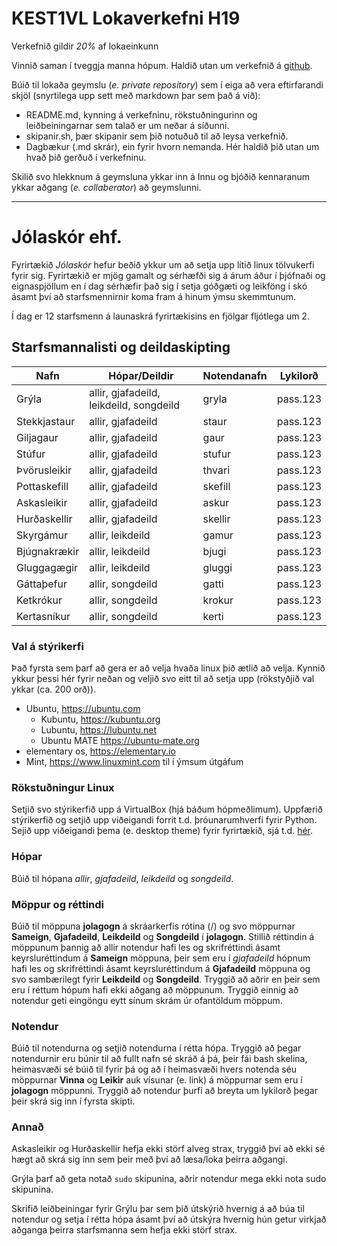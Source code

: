 # KEST1VL Lokaverkefni H19
Verkefnið gildir *20%* af lokaeinkunn

Vinnið saman í tveggja manna hópum. Haldið utan um verkefnið á [github](https://github.com).

Búið til lokaða geymslu (*e. private repository*) sem í eiga að vera eftirfarandi skjöl (snyrtilega upp sett með markdown þar sem það á við):
-   README.md, kynning á verkefninu, rökstuðningurinn og leiðbeiningarnar sem talað er um neðar á síðunni.
-   skipanir.sh, þær skipanir sem þið notuðuð til að leysa verkefnið.
-   Dagbækur (.md skrár), ein fyrir hvorn nemanda. Hér haldið þið utan um hvað þið gerðuð í verkefninu.

Skilið svo hlekknum á geymsluna ykkar inn á Innu og bjóðið kennaranum ykkar aðgang (*e. collaberator*) að geymslunni.

---
# Jólaskór ehf.
Fyrirtækið *Jólaskór* hefur beðið ykkur um að setja upp lítið linux tölvukerfi fyrir sig. Fyrirtækið er mjög gamalt og sérhæfði sig á árum áður í þjófnaði og eignaspjöllum en í dag sérhæfir það sig í setja góðgæti og leikföng í skó ásamt því að starfsmennirnir koma fram á hinum ýmsu skemmtunum.

Í dag er 12 starfsmenn á launaskrá fyrirtækisins en fjölgar fljótlega um 2.

## Starfsmannalisti og deildaskipting
Nafn | Hópar/Deildir | Notendanafn | Lykilorð
--- | --- | --- | --- 
Grýla | allir, gjafadeild, leikdeild, songdeild | gryla | pass.123
Stekkjastaur | allir, gjafadeild | staur | pass.123
Giljagaur | allir, gjafadeild | gaur | pass.123
Stúfur | allir, gjafadeild | stufur | pass.123
Þvörusleikir | allir, gjafadeild | thvari | pass.123
Pottaskefill | allir, gjafadeild | skefill | pass.123
Askasleikir | allir, gjafadeild | askur | pass.123
Hurðaskellir | allir, gjafadeild | skellir | pass.123
Skyrgámur | allir, leikdeild | gamur | pass.123
Bjúgnakrækir | allir, leikdeild | bjugi | pass.123
Gluggagægir | allir, leikdeild | gluggi | pass.123
Gáttaþefur | allir, songdeild | gatti | pass.123
Ketkrókur | allir, songdeild | krokur | pass.123
Kertasníkur | allir, songdeild | kerti | pass.123

### Val á stýrikerfi
Það fyrsta sem þarf að gera er að velja hvaða linux þið ætlið að velja. Kynnið ykkur þessi hér fyrir neðan og veljið svo eitt til að setja upp (rökstyðjið val ykkar (ca. 200 orð)).
- Ubuntu, https://ubuntu.com
  - Kubuntu, https://kubuntu.org
  - Lubuntu, https://lubuntu.net
  - Ubuntu MATE https://ubuntu-mate.org
- elementary os, https://elementary.io
- Mint, https://www.linuxmint.com til í ýmsum útgáfum

### Rökstuðningur Linux


Setjið svo stýrikerfið upp á VirtualBox (hjá báðum hópmeðlimum). Uppfærið stýrikerfið og setjið upp viðeigandi forrit t.d. þróunarumhverfi fyrir Python. Sejið upp viðeigandi þema (e. desktop theme) fyrir fyrirtækið, sjá t.d. [hér](https://itsfoss.com/christmas-linux-wallpaper/).

### Hópar
Búið til hópana *allir*, *gjafadeild*, *leikdeild* og *songdeild*.

### Möppur og réttindi
Búið til möppuna **jolagogn** á skráarkerfis rótina (/) og svo möppurnar **Sameign**, **Gjafadeild**, **Leikdeild** og **Songdeild** í **jolagogn**. Stillið réttindin á möppunum þannig að allir notendur hafi les og skrifréttindi ásamt keyrsluréttindum á **Sameign** möppuna, þeir sem eru í *gjafadeild* hópnum hafi les og skrifréttindi ásamt keyrsluréttindum á **Gjafadeild** möppuna og svo sambærilegt fyrir **Leikdeild** og **Songdeild**. Tryggið að aðrir en þeir sem eru í réttum hópum hafi ekki aðgang að möppunum. Tryggið einnig að notendur geti eingöngu eytt sínum skrám úr ofantöldum möppum.

### Notendur
Búið til notendurna og setjið notendurna í rétta hópa. Tryggið að þegar notendurnir eru búnir til að fullt nafn sé skráð á þá, þeir fái bash skelina, heimasvæði sé búið til fyrir þá og að í heimasvæði hvers notenda séu möppurnar **Vinna** og **Leikir** auk vísunar (e. link) á möppurnar sem eru í **jolagogn** möppunni. Tryggið að notendur þurfi að breyta um lykilorð þegar þeir skrá sig inn í fyrsta skipti.

### Annað
Askasleikir og Hurðaskellir hefja ekki störf alveg strax, tryggið því að ekki sé hægt að skrá sig inn sem þeir með því að læsa/loka þeirra aðgangi.

Grýla þarf að geta notað `sudo` skipunina, aðrir notendur mega ekki nota sudo skipunina.

Skrifið leiðbeiningar fyrir Grýlu þar sem þið útskýrið hvernig á að búa til notendur og setja í rétta hópa ásamt því að útskýra hvernig hún getur virkjað aðganga þeirra starfsmanna sem hefja ekki störf strax.
